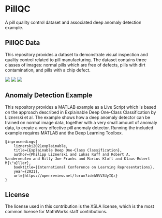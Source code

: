 # PillQC

A pill quality control dataset and associated deep anomaly detection example.

## PillQC Data
This repository provides a dataset to demonstrate visual inspection and quality control related to pill manufacturing. The dataset contains three classes of images: normal pills which are free of defects, pills with dirt contamination, and pills with a chip defect. 

<img src="images/normal/normal0001.jpg?raw=true">
<img src="images/dirt/dirt0001.jpg?raw=true"> 
<img src="images/chip/chip0001.jpg?raw=true"> 

## Anomaly Detection Example
This repository provides a MATLAB example as a Live Script which is based on the approach described in Explainable Deep One-Class Classification by Liznerski et al. The example shows how a deep anomaly detector can be trained on normal image data, together with a very small amount of anomaly data, to create a very effective pill anomaly detector. Running the included example requires MATLAB and the Deep Learning Toolbox. 

```
@inproceedings{
    liznerski2021explainable,
    title={Explainable Deep One-Class Classification},
    author={Philipp Liznerski and Lukas Ruff and Robert A. Vandermeulen and Billy Joe Franks and Marius Kloft and Klaus-Robert M{\"u}ller},
    booktitle={International Conference on Learning Representations},
    year={2021},
    url={https://openreview.net/forum?id=A5VV3UyIQz}
}
```

## License

The license used in this contribution is the XSLA license, which is the most common license for MathWorks staff contributions.
